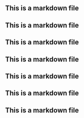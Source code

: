 ## This is a markdown file
## This is a markdown file
## This is a markdown file
## This is a markdown file
## This is a markdown file
## This is a markdown file
## This is a markdown file
